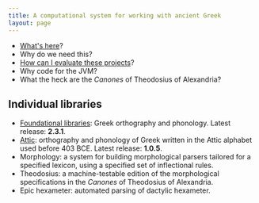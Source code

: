 ```yaml
---
title: A computational system for working with ancient Greek
layout: page
---
```


- [What's here](what)?
- Why do we need this?
- [How can I evaluate these projects](evaluate)?
- Why code for the JVM?
- What the heck are the *Canones* of Theodosius of Alexandria?

## Individual libraries

- [Foundational libraries](basics): Greek orthography and phonology.  Latest release: **2.3.1**.
- [Attic](attic):  orthography and phonology of Greek written in the Attic alphabet used before 403 BCE.  Latest release:  **1.0.5**.
- Morphology: a system for building morphological parsers tailored for a specified lexicon, using a specified set of inflectional rules.
- Theodosius: a machine-testable edition of the morphological specifications in the *Canones* of Theodosius of Alexandria.
- Epic hexameter: automated parsing of dactylic hexameter.
